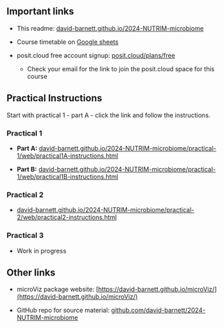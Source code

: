 ## Important links

-   This readme: [david-barnett.github.io/2024-NUTRIM-microbiome](https://david-barnett.github.io/2024-NUTRIM-microbiome)

-   Course timetable on [Google sheets](https://docs.google.com/spreadsheets/d/1mt0nUgz8h7Lax0L2wGjKzeZomPlQbVFaPmd1gahLUqA/edit?usp=sharing)

-   posit.cloud free account signup: [posit.cloud/plans/free](https://posit.cloud/plans/free)

    -   Check your email for the link to join the posit.cloud space for this course

## Practical Instructions

Start with practical 1 - part A - click the link and follow the instructions.

### Practical 1

-   **Part A:** [david-barnett.github.io/2024-NUTRIM-microbiome/practical-1/web/practical1A-instructions.html](https://david-barnett.github.io/2024-NUTRIM-microbiome/practical-1/web/practical1A-instructions.html)

-   **Part B:** [david-barnett.github.io/2024-NUTRIM-microbiome/practical-1/web/practical1B-instructions.html](https://david-barnett.github.io/2024-NUTRIM-microbiome/practical-1/web/practical1B-instructions.html)

### Practical 2

-   [david-barnett.github.io/2024-NUTRIM-microbiome/practical-2/web/practical2-instructions.html](https://david-barnett.github.io/2024-NUTRIM-microbiome/practical-2/web/practical2-instructions.html)

### Practical 3

-   Work in progress

## Other links

-   microViz package website: [https://david-barnett.github.io/microViz/](https://david-barnett.github.io/microViz/)

-   GitHub repo for source material: [github.com/david-barnett/2024-NUTRIM-microbiome](https://github.com/david-barnett/2024-NUTRIM-microbiome)
